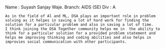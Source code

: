 Name : Suyash Sanjay Waje.
Branch: AIDS (SE)
Div : A
    
    
    As in the field of Al and ML, DSA plays an important role in problem solving as it helpes in saving a lot of hard work for finding the solution for a particular problem and also in saving a lot of time.
    I think joining the DSA Together community helps me in  the ability to think for a particular solution for a provided problem statement and helps me improving thinking and coding abilities and also helps in improvies social communication with other participants.
